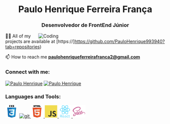 <h1 align="center">Paulo Henrique Ferreira França</h1>
<h3 align="center" color="blue">Desenvolvedor de  FrontEnd Júnior</h3>
<img align="right" alt="Coding" width="400" src="https://media3.giphy.com/media/v1.Y2lkPTc5MGI3NjExdmgwbG5lOHlyZTZtMjZlZXZnbWN2cngwbXYzNGlvbzIwZmFrYXB1aCZlcD12MV9pbnRlcm5hbF9naWZfYnlfaWQmY3Q9Zw/qgQUggAC3Pfv687qPC/giphy.gif"
  
👨‍💻 All of my projects are available at [https://]https://github.com/PauloHenrique993940?tab=repositories)

📫 How to reach me **paulohenriqueferreirafranca2@gmail.com**

<h3 align="left">Connect with me:</h3>
<p align="left">
<a href="n:linkedin.com/in/paulo-henrique-ferreira-frança-751256262"><img align="center" src="https://raw.githubusercontent.com/rahuldkjain/github-profile-readme-generator/master/src/images/icons/Social/linked-in-alt.svg" alt="Paulo Henrique" height="30" width="40" /></a>
<a href="https://instagram.com/ramalfettahi_" target="blank"><img align="center" src="https://raw.githubusercontent.com/rahuldkjain/github-profile-readme-generator/master/src/images/icons/Social/instagram.svg" alt="Paulo Henrique" height="30" width="40" /></a>
</p>

<h3 align="left">Languages and Tools:</h3>
<p <a href="https://www.w3schools.com/css/" target="_blank" rel="noreferrer"> <img src="https://raw.githubusercontent.com/devicons/devicon/master/icons/css3/css3-original-wordmark.svg" alt="css3" width="40" height="40"/> </a> <a href="https://git-scm.com/" target="_blank" rel="noreferrer"> <img src="https://www.vectorlogo.zone/logos/git-scm/git-scm-icon.svg" alt="git" width="40" height="40"/> </a> <a href="https://www.w3.org/html/" target="_blank" rel="noreferrer"> <img src="https://raw.githubusercontent.com/devicons/devicon/master/icons/html5/html5-original-wordmark.svg" alt="html5" width="40" height="40"/> </a> <a href="https://developer.mozilla.org/en-US/docs/Web/JavaScript" target="_blank" rel="noreferrer"> <img src="https://raw.githubusercontent.com/devicons/devicon/master/icons/javascript/javascript-original.svg" alt="javascript" width="40" height="40"/> </a> <a href="https://reactjs.org/" target="_blank" rel="noreferrer"> <img src="https://raw.githubusercontent.com/devicons/devicon/master/icons/react/react-original-wordmark.svg" alt="react" width="40" height="40"/> </a> <a href="https://sass-lang.com" target="_blank" rel="noreferrer"> <img src="https://raw.githubusercontent.com/devicons/devicon/master/icons/sass/sass-original.svg" alt="sass" width="40" height="40"/> </a>


</p>


